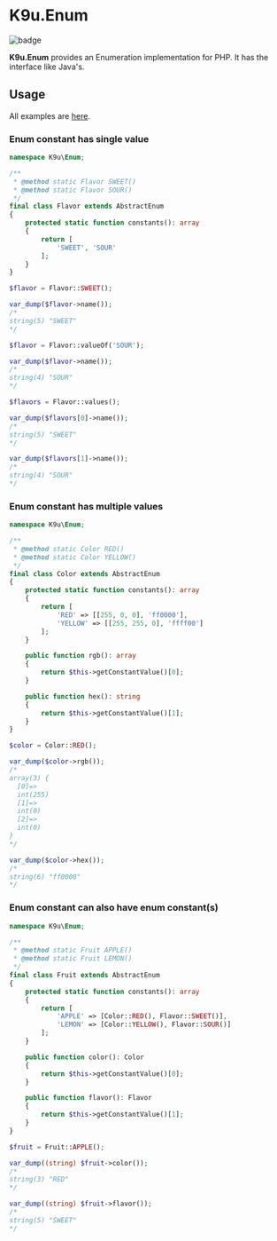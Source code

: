 # K9u.Enum

![badge](https://github.com/kawanamiyuu/K9u.Enum/workflows/CI/badge.svg)

**K9u.Enum** provides an Enumeration implementation for PHP. It has the interface like Java's.

## Usage

All examples are [here](examples).

### Enum constant has single value

```php
namespace K9u\Enum;

/**
 * @method static Flavor SWEET()
 * @method static Flavor SOUR()
 */
final class Flavor extends AbstractEnum
{
    protected static function constants(): array
    {
        return [
            'SWEET', 'SOUR'
        ];
    }
}
```

```php
$flavor = Flavor::SWEET(); 

var_dump($flavor->name());
/*
string(5) "SWEET"
*/
```

```php
$flavor = Flavor::valueOf('SOUR');

var_dump($flavor->name());
/*
string(4) "SOUR"
*/
```

```php
$flavors = Flavor::values();

var_dump($flavors[0]->name());
/*
string(5) "SWEET"
*/

var_dump($flavors[1]->name());
/*
string(4) "SOUR"
*/
```

### Enum constant has multiple values

```php
namespace K9u\Enum;

/**
 * @method static Color RED()
 * @method static Color YELLOW()
 */
final class Color extends AbstractEnum
{
    protected static function constants(): array
    {
        return [
            'RED' => [[255, 0, 0], 'ff0000'],
            'YELLOW' => [[255, 255, 0], 'ffff00']
        ];
    }

    public function rgb(): array
    {
        return $this->getConstantValue()[0];
    }

    public function hex(): string
    {
        return $this->getConstantValue()[1];
    }
}
```

```php
$color = Color::RED();

var_dump($color->rgb());
/*
array(3) {
  [0]=>
  int(255)
  [1]=>
  int(0)
  [2]=>
  int(0)
}
*/

var_dump($color->hex());
/*
string(6) "ff0000"
*/
```

### Enum constant can also have enum constant(s)

```php
namespace K9u\Enum;

/**
 * @method static Fruit APPLE()
 * @method static Fruit LEMON()
 */
final class Fruit extends AbstractEnum
{
    protected static function constants(): array
    {
        return [
            'APPLE' => [Color::RED(), Flavor::SWEET()],
            'LEMON' => [Color::YELLOW(), Flavor::SOUR()]
        ];
    }

    public function color(): Color
    {
        return $this->getConstantValue()[0];
    }

    public function flavor(): Flavor
    {
        return $this->getConstantValue()[1];
    }
}
```

```php
$fruit = Fruit::APPLE();

var_dump((string) $fruit->color());
/*
string(3) "RED"
*/

var_dump((string) $fruit->flavor());
/*
string(5) "SWEET"
*/
```
